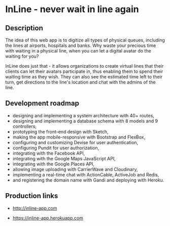 <h1>InLine - never wait in line again</h1>

<h2>Description</h2>
The idea of this web app is to digitize all types of physical queues, including the lines at airports, hospitals and banks. Why waste your precious time with waiting in a physical line, when you can let a digital avatar do the waiting for you?

InLine does just that - it allows organizations to create virtual lines that their clients can let their avatars participate in, thus enabling them to spend their waiting time as they wish. They can also see the estimated time left to their turn, get directions to the line's location and chat with the admins of the line.

<h2>Development roadmap</h2>
<ul>
  <li>designing and implementing a system architecture with 40+ routes,</li>
  <li>designing and implementing a database schema with 8 models and 9 controllers,</li>
  <li>prototyping the front-end design with Sketch,</li>
  <li>making the app mobile-responsive with Bootstrap and FlexBox,</li>
  <li>configuring and customizing Devise for user authentication,</li>
  <li>configuring Pundit for user authorization,</li>
  <li>integrating with the Facebook API,</li>
  <li>integrating with the Google Maps JavaScript API,</li>
  <li>integrating with the Google Places API,</li>
  <li>allowing image uploading with CarrierWave and Cloudinary,</li>
  <li>implementing a real-time chat with ActionCable, ActiveJob and Redis,</li>
  <li>and registering the domain name with Gandi and deploying with Heroku.</li>
</ul>

<h2>Production links</h2>
<ul>
  <li><a href="http://inline-app.com" target="_blank"><p>http://inline-app.com</p></a></li>
  <li><a href="https://inline-app.herokuapp.com" target="_blank"><p>https://inline-app.herokuapp.com</p></a></li>
</ul>


